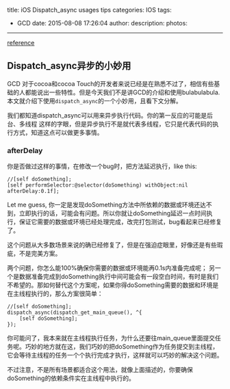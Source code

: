 title: iOS Dispatch_async usages tips
categories: IOS
tags:
  - GCD
date: 2015-08-08 17:26:04
author:
description:
photos:
---
[reference](http://blog.cnbluebox.com/blog/2014/10/20/dispatch-asyncyi-bu-de-xiao-miao-yong/)

## Dispatch_async异步的小妙用

GCD 对于cocoa和cocoa Touch的开发者来说已经是在熟悉不过了，相信有些基础的人都能说出一些特性。但是今天我们不是讲GCD的介绍和使用bulabulabula. 本文就介绍下使用`dispatch_async`的一个小妙用，且看下文分解。

我们都知道dispatch_async可以用来异步执行代码。你的第一反应的可能是后台、多线程 这样的字眼，但是异步执行不是就代表多线程，它只是代表代码的执行方式，知道这点可以做更多事情。

### afterDelay

你是否做过这样的事情，在修改一个bug时，把方法延迟执行，like this:

```
//[self doSomething];
[self performSelector:@selector(doSomething) withObject:nil afterDelay:0.1f];
```

Let me guess, 你一定是发现doSomething方法中所依赖的数据或环境还达不到，立即执行的话，可能会有问题。所以你就让doSomething延迟一点时间执行，保证它需要的数据或环境已经处理完成，改完打包测试，bug看起来已经修复了。

这个问题从大多数场景来说的确已经修复了，但是在强迫症眼里，好像还是有些瑕疵，不是完美方案。

两个问题，你怎么能100%确保你需要的数据或环境能再0.1s内准备完成呢； 另一个是数据准备完成到doSomething执行中间可能会有一段空白时间，有时是我们不希望的。那如何替代这个方案呢，如果你得doSomething需要的数据和环境是在主线程执行的，那么方案很简单：
```
//[self doSomething];
dispatch_async(dispatch_get_main_queue(), ^{
    [self doSomething];
});
```
你可能问了，我本来就在主线程执行任务，为什么还要往main_queue里面提交任务呢。巧妙的地方就在这，我们巧妙的把doSomething作为任务提交到主线程，它会等待主线程的任务一个个执行完成才执行，这样就可以巧妙的解决这个问题。

不过注意，不是所有场景都适合这个用法，就像上面描述的，你要确保doSomething的依赖条件实在主线程中执行的。




